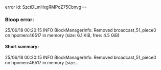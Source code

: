 error id: SzctDLmHxgRMPoZ75Cbnvg==
### Bloop error:

25/06/18 00:20:15 INFO BlockManagerInfo: Removed broadcast_51_piece0 on hpomen:46517 in memory (size: 6.1 KiB, free: 4.5 GiB)
#### Short summary: 

25/06/18 00:20:15 INFO BlockManagerInfo: Removed broadcast_51_piece0 on hpomen:46517 in memory (size...
